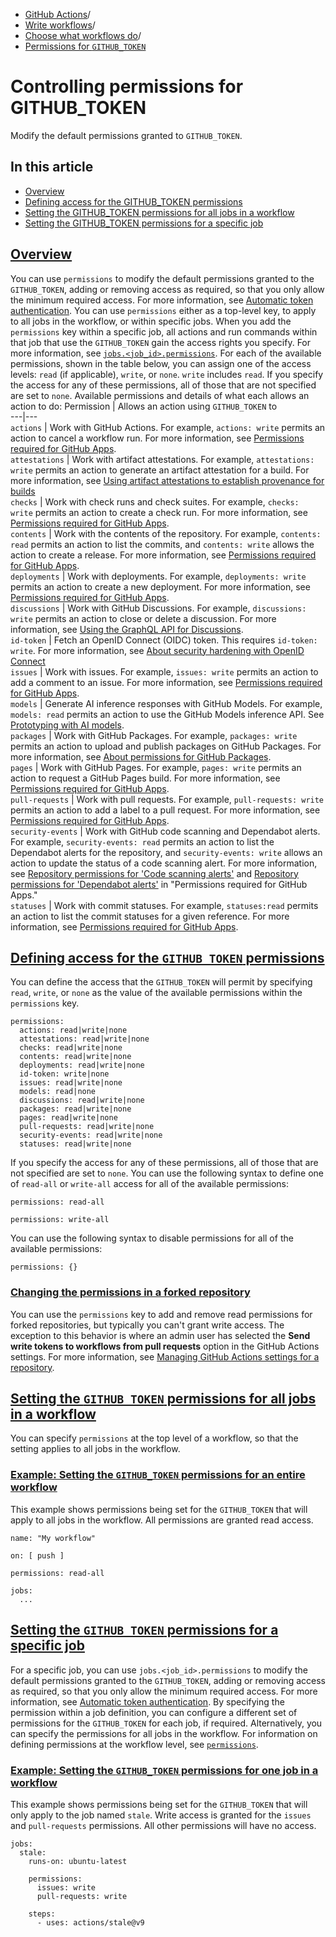   * [GitHub Actions](https://docs.github.com/en/actions "GitHub Actions")/
  * [Write workflows](https://docs.github.com/en/actions/writing-workflows "Write workflows")/
  * [Choose what workflows do](https://docs.github.com/en/actions/writing-workflows/choosing-what-your-workflow-does "Choose what workflows do")/
  * [Permissions for `GITHUB_TOKEN`](https://docs.github.com/en/actions/writing-workflows/choosing-what-your-workflow-does/controlling-permissions-for-github_token "Permissions for `GITHUB_TOKEN`")


# Controlling permissions for GITHUB_TOKEN
Modify the default permissions granted to `GITHUB_TOKEN`.
## In this article
  * [Overview](https://docs.github.com/en/actions/writing-workflows/choosing-what-your-workflow-does/controlling-permissions-for-github_token#overview)
  * [Defining access for the GITHUB_TOKEN permissions](https://docs.github.com/en/actions/writing-workflows/choosing-what-your-workflow-does/controlling-permissions-for-github_token#defining-access-for-the-github_token-permissions)
  * [Setting the GITHUB_TOKEN permissions for all jobs in a workflow](https://docs.github.com/en/actions/writing-workflows/choosing-what-your-workflow-does/controlling-permissions-for-github_token#setting-the-github_token-permissions-for-all-jobs-in-a-workflow)
  * [Setting the GITHUB_TOKEN permissions for a specific job](https://docs.github.com/en/actions/writing-workflows/choosing-what-your-workflow-does/controlling-permissions-for-github_token#setting-the-github_token-permissions-for-a-specific-job)


## [Overview](https://docs.github.com/en/actions/writing-workflows/choosing-what-your-workflow-does/controlling-permissions-for-github_token#overview)
You can use `permissions` to modify the default permissions granted to the `GITHUB_TOKEN`, adding or removing access as required, so that you only allow the minimum required access. For more information, see [Automatic token authentication](https://docs.github.com/en/actions/security-guides/automatic-token-authentication#permissions-for-the-github_token).
You can use `permissions` either as a top-level key, to apply to all jobs in the workflow, or within specific jobs. When you add the `permissions` key within a specific job, all actions and run commands within that job that use the `GITHUB_TOKEN` gain the access rights you specify. For more information, see [`jobs.<job_id>.permissions`](https://docs.github.com/en/actions/using-workflows/workflow-syntax-for-github-actions#jobsjob_idpermissions).
For each of the available permissions, shown in the table below, you can assign one of the access levels: `read` (if applicable), `write`, or `none`. `write` includes `read`. If you specify the access for any of these permissions, all of those that are not specified are set to `none`.
Available permissions and details of what each allows an action to do:
Permission | Allows an action using `GITHUB_TOKEN` to  
---|---  
`actions` | Work with GitHub Actions. For example, `actions: write` permits an action to cancel a workflow run. For more information, see [Permissions required for GitHub Apps](https://docs.github.com/en/rest/overview/permissions-required-for-github-apps?apiVersion=2022-11-28#repository-permissions-for-actions).  
`attestations` | Work with artifact attestations. For example, `attestations: write` permits an action to generate an artifact attestation for a build. For more information, see [Using artifact attestations to establish provenance for builds](https://docs.github.com/en/actions/security-guides/using-artifact-attestations-to-establish-provenance-for-builds)  
`checks` | Work with check runs and check suites. For example, `checks: write` permits an action to create a check run. For more information, see [Permissions required for GitHub Apps](https://docs.github.com/en/rest/overview/permissions-required-for-github-apps?apiVersion=2022-11-28#repository-permissions-for-checks).  
`contents` | Work with the contents of the repository. For example, `contents: read` permits an action to list the commits, and `contents: write` allows the action to create a release. For more information, see [Permissions required for GitHub Apps](https://docs.github.com/en/rest/overview/permissions-required-for-github-apps?apiVersion=2022-11-28#repository-permissions-for-contents).  
`deployments` | Work with deployments. For example, `deployments: write` permits an action to create a new deployment. For more information, see [Permissions required for GitHub Apps](https://docs.github.com/en/rest/overview/permissions-required-for-github-apps?apiVersion=2022-11-28#repository-permissions-for-deployments).  
`discussions` | Work with GitHub Discussions. For example, `discussions: write` permits an action to close or delete a discussion. For more information, see [Using the GraphQL API for Discussions](https://docs.github.com/en/graphql/guides/using-the-graphql-api-for-discussions).  
`id-token` | Fetch an OpenID Connect (OIDC) token. This requires `id-token: write`. For more information, see [About security hardening with OpenID Connect](https://docs.github.com/en/actions/deployment/security-hardening-your-deployments/about-security-hardening-with-openid-connect#updating-your-actions-for-oidc)  
`issues` | Work with issues. For example, `issues: write` permits an action to add a comment to an issue. For more information, see [Permissions required for GitHub Apps](https://docs.github.com/en/rest/overview/permissions-required-for-github-apps?apiVersion=2022-11-28#repository-permissions-for-issues).  
`models` | Generate AI inference responses with GitHub Models. For example, `models: read` permits an action to use the GitHub Models inference API. See [Prototyping with AI models](https://docs.github.com/en/github-models/prototyping-with-ai-models).  
`packages` | Work with GitHub Packages. For example, `packages: write` permits an action to upload and publish packages on GitHub Packages. For more information, see [About permissions for GitHub Packages](https://docs.github.com/en/packages/learn-github-packages/about-permissions-for-github-packages#about-scopes-and-permissions-for-package-registries).  
`pages` | Work with GitHub Pages. For example, `pages: write` permits an action to request a GitHub Pages build. For more information, see [Permissions required for GitHub Apps](https://docs.github.com/en/rest/overview/permissions-required-for-github-apps?apiVersion=2022-11-28#repository-permissions-for-pages).  
`pull-requests` | Work with pull requests. For example, `pull-requests: write` permits an action to add a label to a pull request. For more information, see [Permissions required for GitHub Apps](https://docs.github.com/en/rest/overview/permissions-required-for-github-apps?apiVersion=2022-11-28#repository-permissions-for-pull-requests).  
`security-events` | Work with GitHub code scanning and Dependabot alerts. For example, `security-events: read` permits an action to list the Dependabot alerts for the repository, and `security-events: write` allows an action to update the status of a code scanning alert. For more information, see [Repository permissions for 'Code scanning alerts'](https://docs.github.com/en/rest/overview/permissions-required-for-github-apps?apiVersion=2022-11-28#repository-permissions-for-code-scanning-alerts) and [Repository permissions for 'Dependabot alerts'](https://docs.github.com/en/rest/overview/permissions-required-for-github-apps?apiVersion=2022-11-28#repository-permissions-for-dependabot-alerts) in "Permissions required for GitHub Apps."  
`statuses` | Work with commit statuses. For example, `statuses:read` permits an action to list the commit statuses for a given reference. For more information, see [Permissions required for GitHub Apps](https://docs.github.com/en/rest/overview/permissions-required-for-github-apps?apiVersion=2022-11-28#repository-permissions-for-commit-statuses).  
## [Defining access for the `GITHUB_TOKEN` permissions](https://docs.github.com/en/actions/writing-workflows/choosing-what-your-workflow-does/controlling-permissions-for-github_token#defining-access-for-the-github_token-permissions)
You can define the access that the `GITHUB_TOKEN` will permit by specifying `read`, `write`, or `none` as the value of the available permissions within the `permissions` key.
```
permissions:
  actions: read|write|none
  attestations: read|write|none
  checks: read|write|none
  contents: read|write|none
  deployments: read|write|none
  id-token: write|none
  issues: read|write|none
  models: read|none
  discussions: read|write|none
  packages: read|write|none
  pages: read|write|none
  pull-requests: read|write|none
  security-events: read|write|none
  statuses: read|write|none

```

If you specify the access for any of these permissions, all of those that are not specified are set to `none`.
You can use the following syntax to define one of `read-all` or `write-all` access for all of the available permissions:
```
permissions: read-all

```
```
permissions: write-all

```

You can use the following syntax to disable permissions for all of the available permissions:
```
permissions: {}

```

### [Changing the permissions in a forked repository](https://docs.github.com/en/actions/writing-workflows/choosing-what-your-workflow-does/controlling-permissions-for-github_token#changing-the-permissions-in-a-forked-repository)
You can use the `permissions` key to add and remove read permissions for forked repositories, but typically you can't grant write access. The exception to this behavior is where an admin user has selected the **Send write tokens to workflows from pull requests** option in the GitHub Actions settings. For more information, see [Managing GitHub Actions settings for a repository](https://docs.github.com/en/repositories/managing-your-repositorys-settings-and-features/enabling-features-for-your-repository/managing-github-actions-settings-for-a-repository#enabling-workflows-for-private-repository-forks).
## [Setting the `GITHUB_TOKEN` permissions for all jobs in a workflow](https://docs.github.com/en/actions/writing-workflows/choosing-what-your-workflow-does/controlling-permissions-for-github_token#setting-the-github_token-permissions-for-all-jobs-in-a-workflow)
You can specify `permissions` at the top level of a workflow, so that the setting applies to all jobs in the workflow.
### [Example: Setting the `GITHUB_TOKEN` permissions for an entire workflow](https://docs.github.com/en/actions/writing-workflows/choosing-what-your-workflow-does/controlling-permissions-for-github_token#example-setting-the-github_token-permissions-for-an-entire-workflow)
This example shows permissions being set for the `GITHUB_TOKEN` that will apply to all jobs in the workflow. All permissions are granted read access.
```
name: "My workflow"

on: [ push ]

permissions: read-all

jobs:
  ...

```

## [Setting the `GITHUB_TOKEN` permissions for a specific job](https://docs.github.com/en/actions/writing-workflows/choosing-what-your-workflow-does/controlling-permissions-for-github_token#setting-the-github_token-permissions-for-a-specific-job)
For a specific job, you can use `jobs.<job_id>.permissions` to modify the default permissions granted to the `GITHUB_TOKEN`, adding or removing access as required, so that you only allow the minimum required access. For more information, see [Automatic token authentication](https://docs.github.com/en/actions/security-guides/automatic-token-authentication#permissions-for-the-github_token).
By specifying the permission within a job definition, you can configure a different set of permissions for the `GITHUB_TOKEN` for each job, if required. Alternatively, you can specify the permissions for all jobs in the workflow. For information on defining permissions at the workflow level, see [`permissions`](https://docs.github.com/en/actions/using-workflows/workflow-syntax-for-github-actions#permissions).
### [Example: Setting the `GITHUB_TOKEN` permissions for one job in a workflow](https://docs.github.com/en/actions/writing-workflows/choosing-what-your-workflow-does/controlling-permissions-for-github_token#example-setting-the-github_token-permissions-for-one-job-in-a-workflow)
This example shows permissions being set for the `GITHUB_TOKEN` that will only apply to the job named `stale`. Write access is granted for the `issues` and `pull-requests` permissions. All other permissions will have no access.
```
jobs:
  stale:
    runs-on: ubuntu-latest

    permissions:
      issues: write
      pull-requests: write

    steps:
      - uses: actions/stale@v9

```


